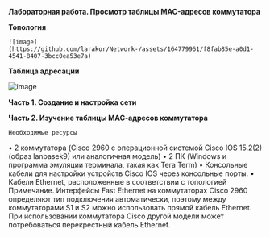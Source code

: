 **Лабораторная работа. Просмотр таблицы MAC-адресов коммутатора** 

**Топология**
 
	![image](https://github.com/larakor/Network-/assets/164779961/f8fab85e-a0d1-4541-8407-3bcc0ea53e7a)

**Таблица адресации**

![image](https://github.com/larakor/Network-/assets/164779961/55823ddc-117f-4bb5-bf31-7d00914ee7b9)


**Часть 1. Создание и настройка сети**

**Часть 2. Изучение таблицы МАС-адресов коммутатора**

	Необходимые ресурсы
•	2 коммутатора (Cisco 2960 с операционной системой Cisco IOS 15.2(2) (образ lanbasek9) или аналогичная модель)
•	2 ПК (Windows и программа эмуляции терминала, такая как Tera Term)
•	Консольные кабели для настройки устройств Cisco IOS через консольные порты.
•	Кабели Ethernet, расположенные в соответствии с топологией
Примечание. Интерфейсы Fast Ethernet на коммутаторах Cisco 2960 определяют тип подключения автоматически, поэтому между коммутаторами S1 и S2 можно использовать прямой кабель Ethernet. При использовании коммутатора Cisco другой модели может потребоваться перекрестный кабель Ethernet.
